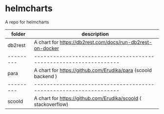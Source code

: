 # helmcharts
A repo for helmcharts

| folder  | description                                                     | 
|---------|-----------------------------------------------------------------|
|db2rest  | A chart for https://db2rest.com/docs/run-db2rest-on-docker      |
|---------|-----------------------------------------------------------------|
|para     | A chart for https://github.com/Erudika/para (scoold backend )   |
|---------|-----------------------------------------------------------------|
|scoold   | A chart for https://github.com/Erudika/scoold ( stackoverflow)  |


